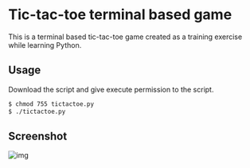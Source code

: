# Tic-tac-toe terminal based game

This is a terminal based tic-tac-toe game created as a training exercise while learning Python.

## Usage
Download the script and give execute permission to the script.

```bash
$ chmod 755 tictactoe.py
$ ./tictactoe.py
```

## Screenshot
![img](https://raw.github.com/yankuangshi/python-training/master/Tic-tac-toe/screenshot.png)